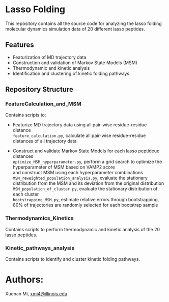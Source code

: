 # Lasso Folding

This repository contains all the source code for analyzing the lasso folding molecular dynamics simulation data of 20 different lasso peptides.

## Features

- Featurization of MD trajectory data
- Construction and validation of Markov State Models (MSM)
- Thermodynamic and kinetic analysis
- Identification and clustering of kinetic folding pathways

## Repository Structure

### FeatureCalculation_and_MSM

Contains scripts to:
- Featurize MD trajectory data using all pair-wise residue-residue distance <br>
  `feature_calculation.py`, calculate all pair-wise residue-residue distances of all trajectory data
  
- Construct and validate Markov State Models for each lasso peptideue distances <br>
  `optimize_MSM_hyperparameter.py`, perform a grid search to optimize the hyperparameter of MSM based on VAMP2 score <br> and construct MSM using each hyperparameter combinations <br>
  `MSM_reweighted_population_analysis.py`,  evaluate the stationary distribution from the MSM and its deviation from the original distribution <br>
  `MSM_population_of_cluster.py`, evaluate the stationary distribution of each cluster <br>
  `bootstrapping_MSM.py`, estimate relative errors through bootstrapping, 80% of trajectories are randomly selected for each bootstrap sample <br>

### Thermodynamics_Kinetics

Contains scripts to perform thermodynamic and kinetic analysis of the 20 lasso peptides.


### Kinetic_pathways_analysis

Contains scripts to identify and cluster kinetic folding pathways.



# Authors:
Xuenan Mi,
xmi4@illinois.edu

